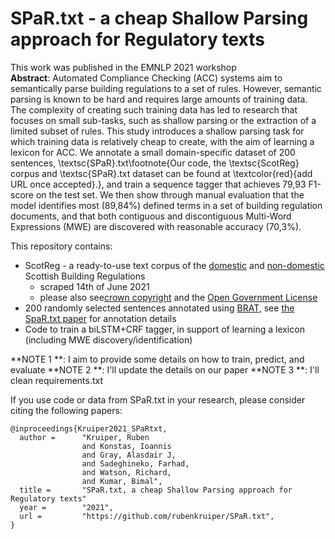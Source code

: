 # SPaR.txt - a cheap Shallow Parsing approach for Regulatory texts
This work was published in the EMNLP 2021 workshop  
**Abstract**: Automated Compliance Checking (ACC) systems aim to semantically parse building regulations to a set of rules. However, semantic parsing is known to be hard and requires large amounts of training data. The complexity of creating such training data has led to research that focuses on small sub-tasks, such as shallow parsing or the extraction of a limited subset of rules. This study introduces a shallow parsing task for which training data is relatively cheap to create, with the aim of learning a lexicon for ACC. We annotate a small domain-specific dataset of 200 sentences, \textsc{SPaR}.txt\footnote{Our code, the \textsc{ScotReg} corpus and \textsc{SPaR}.txt dataset can be found at \textcolor{red}{add URL once accepted}.}, and train a sequence tagger that achieves 79,93 F1-score on the test set. We then show through manual evaluation that the model identifies most (89,84\%) defined terms in a set of building regulation documents, and that both contiguous and discontiguous Multi-Word Expressions (MWE) are discovered with reasonable accuracy (70,3\%).

This repository contains:
* ScotReg - a ready-to-use text corpus of the [domestic](https://www.gov.scot/publications/building-standards-technical-handbook-2020-domestic/) and [non-domestic](https://www.gov.scot/publications/building-standards-technical-handbook-2020-non-domestic/) Scottish Building Regulations 
   * scraped 14th of June 2021 
   * please also see[crown copyright](https://www.gov.scot/crown-copyright/) and the [Open Government License](https://www.nationalarchives.gov.uk/doc/open-government-licence/version/3/)
* 200 randomly selected sentences annotated using [BRAT](https://brat.nlplab.org/), see [the SpaR.txt paper]() for annotation details
* Code to train a biLSTM+CRF tagger, in support of learning a lexicon (including MWE discovery/identification)

**NOTE 1 **: I aim to provide some details on how to train, predict, and evaluate 
**NOTE 2 **: I'll update the details on our paper
**NOTE 3 **: I'll clean requirements.txt

If you use code or data from SPaR.txt in your research, please consider citing the following papers:
```
@inproceedings{Kruiper2021_SPaRtxt,
  author =      "Kruiper, Ruben
                and Konstas, Ioannis
                and Gray, Alasdair J,
                and Sadeghineko, Farhad,
                and Watson, Richard,
                and Kumar, Bimal",
  title =       "SPaR.txt, a cheap Shallow Parsing approach for Regulatory texts"
  year =        "2021",
  url =         "https://github.com/rubenkruiper/SPaR.txt",
}
```
